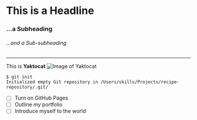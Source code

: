 # This is a Headline
### ...a Subheading
###### ...and a Sub-subheading
---
This is **Yaktocat**
![Image of Yaktocat](https://octodex.github.com/images/yaktocat.png)

```
$ git init
Initialized empty Git repository in /Users/skills/Projects/recipe-repository/.git/
```

- [ ] Turn on GitHub Pages
- [ ] Outline my portfolio
- [ ] Introduce myself to the world
